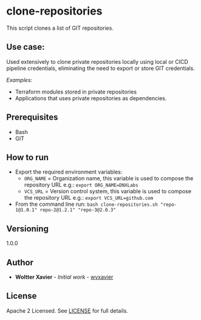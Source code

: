 # clone-repositories

This script clones a list of GIT repositories.

## Use case:

Used extensively to clone private repositories locally using local or CICD pipeline credentials, eliminating the need to export or store GIT credentials.

_Examples:_

- Terraform modules stored in private repositories
- Applications that uses private repositories as dependencies.

## Prerequisites

- Bash
- GIT


## How to run

- Export the required environment variables:
    - `ORG_NAME` = Organization name, this variable is used to compose the repository URL e.g.: `export ORG_NAME=DNXLabs`
    - `VCS_URL` = Version control system, this variable is used to compose the repository URL e.g.: `export VCS_URL=github.com`
- From the command line run: `bash clone-repositories.sh "repo-1@1.0.1" repo-2@1.2.1" "repo-3@2.0.3"`

## Versioning

1.0.0


## Author

* **Woltter Xavier** - *Initial work* - [wvxavier](https://github.com/wvxavier)

## License

Apache 2 Licensed. See [LICENSE](https://github.com/DNXLabs/tools-box/blob/master/LICENSE) for full details.
